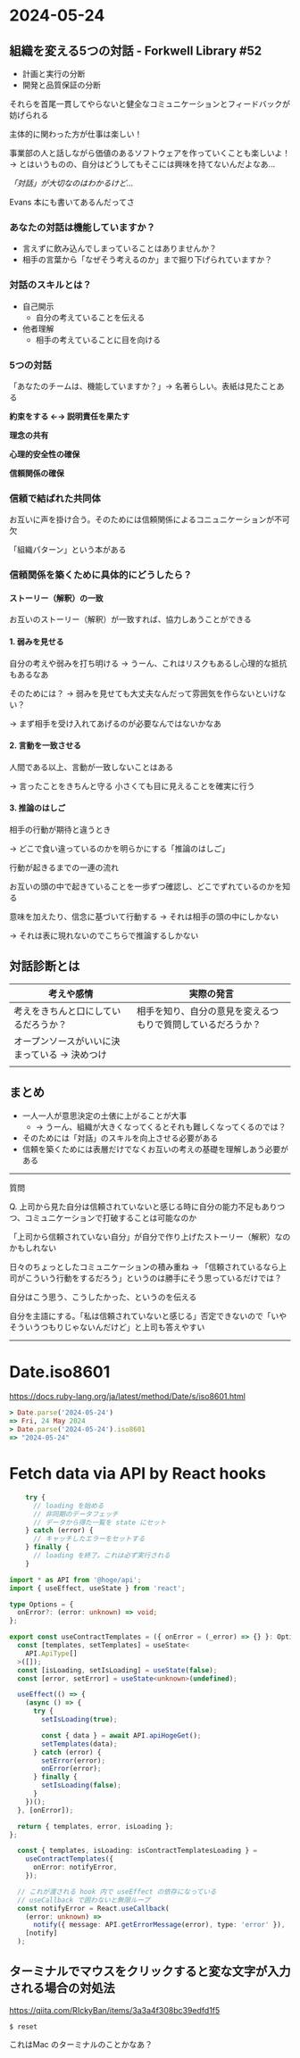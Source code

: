 # 2024-05-24
## 組織を変える5つの対話 - Forkwell Library #52
- 計画と実行の分断
- 開発と品質保証の分断

それらを首尾一貫してやらないと健全なコミュニケーションとフィードバックが妨げられる

主体的に関わった方が仕事は楽しい！

事業部の人と話しながら価値のあるソフトウェアを作っていくことも楽しいよ！ → とはいうものの、自分はどうしてもそこには興味を持てないんだよなあ…

*「対話」が大切なのはわかるけど…*

Evans 本にも書いてあるんだってさ

### あなたの対話は機能していますか？

- 言えずに飲み込んでしまっていることはありませんか？
- 相手の言葉から「なぜそう考えるのか」まで掘り下げられていますか？

### 対話のスキルとは？

- 自己開示
    - 自分の考えていることを伝える
- 他者理解
    - 相手の考えていることに目を向ける

### 5つの対話

「あなたのチームは、機能していますか？」→ 名著らしい。表紙は見たことある

**約束をする ←→ 説明責任を果たす**

**理念の共有**

**心理的安全性の確保**

**信頼関係の確保**

### 信頼で結ばれた共同体

お互いに声を掛け合う。そのためには信頼関係によるコニュニケーションが不可欠

「組織パターン」という本がある

### 信頼関係を築くために具体的にどうしたら？

#### ストーリー（解釈）の一致

お互いのストーリー（解釈）が一致すれば、協力しあうことができる

#### 1. 弱みを見せる

自分の考えや弱みを打ち明ける → うーん、これはリスクもあるし心理的な抵抗もあるなあ

そのためには？ → 弱みを見せても大丈夫なんだって雰囲気を作らないといけない？

→ まず相手を受け入れてあげるのが必要なんではないかなあ

#### 2. 言動を一致させる

人間である以上、言動が一致しないことはある

→ 言ったことをきちんと守る 小さくても目に見えることを確実に行う

#### 3. 推論のはしご

相手の行動が期待と違うとき

→ どこで食い違っているのかを明らかにする「推論のはしご」

行動が起きるまでの一連の流れ

お互いの頭の中で起きていることを一歩ずつ確認し、どこでずれているのかを知る

意味を加えたり、信念に基づいて行動する → それは相手の頭の中にしかない

→ それは表に現れないのでこちらで推論するしかない

## 対話診断とは

| 考えや感情 | 実際の発言 |
| --- | --- |
| 考えをきちんと口にしているだろうか？ | 相手を知り、自分の意見を変えるつもりで質問しているだろうか？ |
| オープンソースがいいに決まっている → 決めつけ |  |
|  |  |

## まとめ

- 一人一人が意思決定の土俵に上がることが大事
    - → うーん、組織が大きくなってくるとそれも難しくなってくるのでは？
- そのためには「対話」のスキルを向上させる必要がある
- 信頼を築くためには表層だけでなくお互いの考えの基礎を理解しあう必要がある

---

質問

Q. 上司から見た自分は信頼されていないと感じる時に自分の能力不足もありつつ、コミュニケーションで打破することは可能なのか

「上司から信頼されていない自分」が自分で作り上げたストーリー（解釈）なのかもしれない

日々のちょっとしたコミュニケーションの積み重ね → 「信頼されているなら上司がこういう行動をするだろう」というのは勝手にそう思っているだけでは？

自分はこう思う、こうしたかった、というのを伝える

自分を主語にする。「私は信頼されていないと感じる」否定できないので「いやそういうつもりじゃないんだけど」と上司も答えやすい

---

# Date.iso8601

https://docs.ruby-lang.org/ja/latest/method/Date/s/iso8601.html

```rb
> Date.parse('2024-05-24')
=> Fri, 24 May 2024
> Date.parse('2024-05-24').iso8601
=> "2024-05-24"
```

# Fetch data via API by React hooks

```ts
    try {
      // loading を始める
      // 非同期のデータフェッチ
      // データから得た一覧を state にセット
    } catch (error) {
      // キャッチしたエラーをセットする
    } finally {
      // loading を終了。これは必ず実行される
    }
```

```ts
import * as API from '@hoge/api';
import { useEffect, useState } from 'react';

type Options = {
  onError?: (error: unknown) => void;
};

export const useContractTemplates = ({ onError = (_error) => {} }: Options) => {
  const [templates, setTemplates] = useState<
    API.ApiType[]
  >([]);
  const [isLoading, setIsLoading] = useState(false);
  const [error, setError] = useState<unknown>(undefined);

  useEffect(() => {
    (async () => {
      try {
        setIsLoading(true);

        const { data } = await API.apiHogeGet();
        setTemplates(data);
      } catch (error) {
        setError(error);
        onError(error);
      } finally {
        setIsLoading(false);
      }
    })();
  }, [onError]);

  return { templates, error, isLoading };
};
```

```ts
  const { templates, isLoading: isContractTemplatesLoading } =
    useContractTemplates({
      onError: notifyError,
    });

  // これが渡される hook 内で useEffect の依存になっている
  // useCallback で囲わないと無限ループ
  const notifyError = React.useCallback(
    (error: unknown) =>
      notify({ message: API.getErrorMessage(error), type: 'error' }),
    [notify]
  );
```

## ターミナルでマウスをクリックすると変な文字が入力される場合の対処法

https://qiita.com/RIckyBan/items/3a3a4f308bc39edfd1f5

```
$ reset
```

これはMac のターミナルのことかなあ？

